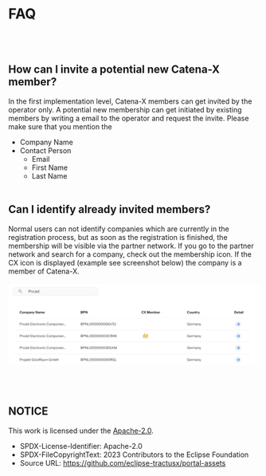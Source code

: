 # FAQ

<br>
<br>

## How can I invite a potential new Catena-X member?

In the first implementation level, Catena-X members can get invited by the operator only.
A potential new membership can get initiated by existing members by writing a email to the operator and request the invite. Please make sure that you mention the

- Company Name
- Contact Person
  - Email
  - First Name
  - Last Name
    <br>
    <br>

## Can I identify already invited members?

Normal users can not identify companies which are currently in the registration process, but as soon as the registration is finished, the membership will be visible via the partner network.
If you go to the partner network and search for a company, check out the membership icon. If the CX icon is displayed (example see screenshot below) the company is a member of Catena-X.
<br>
<br>
<img width="800" alt="image" src="https://raw.githubusercontent.com/eclipse-tractusx/portal-assets/main/docs/static/company-search-results.png">

<br>
<br>

## NOTICE

This work is licensed under the [Apache-2.0](https://www.apache.org/licenses/LICENSE-2.0).

- SPDX-License-Identifier: Apache-2.0
- SPDX-FileCopyrightText: 2023 Contributors to the Eclipse Foundation
- Source URL: https://github.com/eclipse-tractusx/portal-assets
